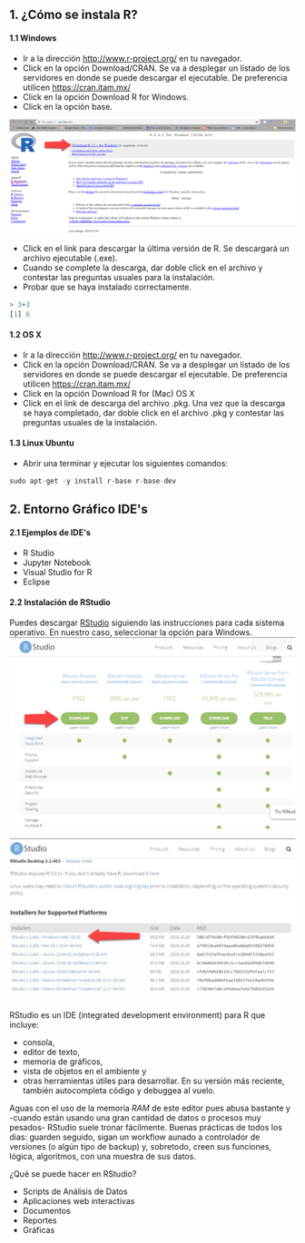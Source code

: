 ## 1. ¿Cómo se instala R?
#### 1.1 Windows
 - Ir a la dirección http://www.r-project.org/ en tu navegador.
 - Click en la opción Download/CRAN. Se va a desplegar un listado de los servidores en donde se puede descargar el ejecutable. De preferencia utilicen https://cran.itam.mx/
 - Click en la opción Download R for Windows.
 - Click en la opción base.
 
![Top Ten](imgs/Windows-installer.png) 

- Click en el link para descargar la última versión de R. Se descargará un archivo ejecutable (.exe).
 - Cuando se complete la descarga, dar doble click en el archivo y contestar las preguntas usuales para la instalación.
 - Probar que se haya instalado correctamente.
```r
> 3+3
[1] 6
```

#### 1.2 OS X
 - Ir a la dirección http://www.r-project.org/ en tu navegador.
 - Click en la opción Download/CRAN. Se va a desplegar un listado de los servidores en donde se puede descargar el ejecutable. De preferencia utilicen https://cran.itam.mx/
 - Click en la opción Download R for (Mac) OS X
 - Click en el link de descarga del archivo .pkg. Una vez que la descarga se haya completado, dar doble click en el archivo .pkg y contestar las preguntas usuales de la instalación.

#### 1.3 Linux Ubuntu
 - Abrir una terminar y ejecutar los siguientes comandos:
 ``` r
 sudo apt-get -y install r-base r-base-dev
```
## 2. Entorno Gráfico IDE's
#### 2.1 Ejemplos de IDE's
* R Studio
* Jupyter Notebook
* Visual Studio for R
* Eclipse

#### 2.2 Instalación de RStudio

Puedes descargar [RStudio](https://www.rstudio.com/products/rstudio/download/) siguiendo las instrucciones para cada sistema operativo. 
En nuestro caso, seleccionar la opción para Windows.
![Top Ten](imgs/windows-rstudio.png) 

![Top Ten](imgs/windows-rstudioinstaller.png) 

RStudio es un IDE (integrated development environment) para R que incluye:
- consola, 
- editor de texto, 
- memoria de gráficos, 
- vista de objetos en el ambiente y 
- otras herramientas útiles para desarrollar. 
En su versión más reciente, también autocompleta código y debuggea al vuelo.

Aguas con el uso de la memoria *RAM* de este editor pues abusa bastante y -cuando están usando una gran cantidad de datos o procesos muy pesados- RStudio suele tronar fácilmente. Buenas prácticas de todos los días: guarden seguido, sigan un workflow aunado a controlador de versiones (o algún tipo de backup) y, sobretodo, creen sus funciones, lógica, algoritmos, con una muestra de sus datos.

¿Qué se puede hacer en RStudio?
- Scripts de Análisis de Datos
- Aplicaciones web interactivas
- Documentos
- Reportes
- Gráficas
